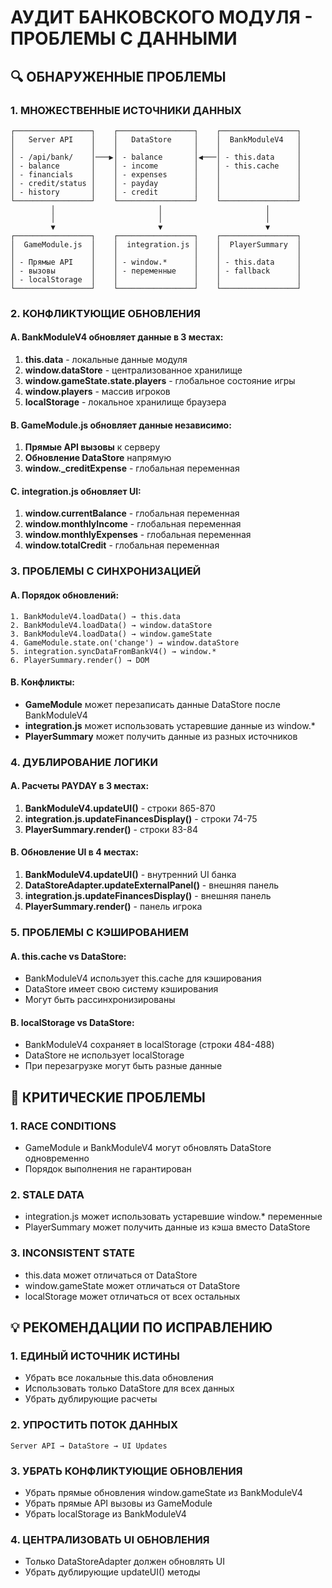 # АУДИТ БАНКОВСКОГО МОДУЛЯ - ПРОБЛЕМЫ С ДАННЫМИ

## 🔍 ОБНАРУЖЕННЫЕ ПРОБЛЕМЫ

### 1. МНОЖЕСТВЕННЫЕ ИСТОЧНИКИ ДАННЫХ
```
┌─────────────────┐    ┌─────────────────┐    ┌─────────────────┐
│   Server API    │    │   DataStore     │    │  BankModuleV4   │
│                 │    │                 │    │                 │
│ - /api/bank/    │───▶│ - balance       │◀───│ - this.data     │
│ - balance       │    │ - income        │    │ - this.cache    │
│ - financials    │    │ - expenses      │    │                 │
│ - credit/status │    │ - payday        │    │                 │
│ - history       │    │ - credit        │    │                 │
└─────────────────┘    └─────────────────┘    └─────────────────┘
         │                       │                       │
         │                       │                       │
         ▼                       ▼                       ▼
┌─────────────────┐    ┌─────────────────┐    ┌─────────────────┐
│  GameModule.js  │    │  integration.js │    │  PlayerSummary  │
│                 │    │                 │    │                 │
│ - Прямые API    │    │ - window.*      │    │ - this.data     │
│ - вызовы        │    │ - переменные    │    │ - fallback      │
│ - localStorage  │    │                 │    │                 │
└─────────────────┘    └─────────────────┘    └─────────────────┘
```

### 2. КОНФЛИКТУЮЩИЕ ОБНОВЛЕНИЯ

#### A. BankModuleV4 обновляет данные в 3 местах:
1. **this.data** - локальные данные модуля
2. **window.dataStore** - централизованное хранилище  
3. **window.gameState.state.players** - глобальное состояние игры
4. **window.players** - массив игроков
5. **localStorage** - локальное хранилище браузера

#### B. GameModule.js обновляет данные независимо:
1. **Прямые API вызовы** к серверу
2. **Обновление DataStore** напрямую
3. **window._creditExpense** - глобальная переменная

#### C. integration.js обновляет UI:
1. **window.currentBalance** - глобальная переменная
2. **window.monthlyIncome** - глобальная переменная  
3. **window.monthlyExpenses** - глобальная переменная
4. **window.totalCredit** - глобальная переменная

### 3. ПРОБЛЕМЫ С СИНХРОНИЗАЦИЕЙ

#### A. Порядок обновлений:
```
1. BankModuleV4.loadData() → this.data
2. BankModuleV4.loadData() → window.dataStore  
3. BankModuleV4.loadData() → window.gameState
4. GameModule.state.on('change') → window.dataStore
5. integration.syncDataFromBankV4() → window.*
6. PlayerSummary.render() → DOM
```

#### B. Конфликты:
- **GameModule** может перезаписать данные DataStore после BankModuleV4
- **integration.js** может использовать устаревшие данные из window.*
- **PlayerSummary** может получить данные из разных источников

### 4. ДУБЛИРОВАНИЕ ЛОГИКИ

#### A. Расчеты PAYDAY в 3 местах:
1. **BankModuleV4.updateUI()** - строки 865-870
2. **integration.js.updateFinancesDisplay()** - строки 74-75  
3. **PlayerSummary.render()** - строки 83-84

#### B. Обновление UI в 4 местах:
1. **BankModuleV4.updateUI()** - внутренний UI банка
2. **DataStoreAdapter.updateExternalPanel()** - внешняя панель
3. **integration.js.updateFinancesDisplay()** - внешняя панель
4. **PlayerSummary.render()** - панель игрока

### 5. ПРОБЛЕМЫ С КЭШИРОВАНИЕМ

#### A. this.cache vs DataStore:
- BankModuleV4 использует this.cache для кэширования
- DataStore имеет свою систему кэширования
- Могут быть рассинхронизированы

#### B. localStorage vs DataStore:
- BankModuleV4 сохраняет в localStorage (строки 484-488)
- DataStore не использует localStorage
- При перезагрузке могут быть разные данные

## 🚨 КРИТИЧЕСКИЕ ПРОБЛЕМЫ

### 1. RACE CONDITIONS
- GameModule и BankModuleV4 могут обновлять DataStore одновременно
- Порядок выполнения не гарантирован

### 2. STALE DATA
- integration.js может использовать устаревшие window.* переменные
- PlayerSummary может получить данные из кэша вместо DataStore

### 3. INCONSISTENT STATE
- this.data может отличаться от DataStore
- window.gameState может отличаться от DataStore
- localStorage может отличаться от всех остальных

## 💡 РЕКОМЕНДАЦИИ ПО ИСПРАВЛЕНИЮ

### 1. ЕДИНЫЙ ИСТОЧНИК ИСТИНЫ
- Убрать все локальные this.data обновления
- Использовать только DataStore для всех данных
- Убрать дублирующие расчеты

### 2. УПРОСТИТЬ ПОТОК ДАННЫХ
```
Server API → DataStore → UI Updates
```

### 3. УБРАТЬ КОНФЛИКТУЮЩИЕ ОБНОВЛЕНИЯ
- Убрать прямые обновления window.gameState из BankModuleV4
- Убрать прямые API вызовы из GameModule
- Убрать localStorage из BankModuleV4

### 4. ЦЕНТРАЛИЗОВАТЬ UI ОБНОВЛЕНИЯ
- Только DataStoreAdapter должен обновлять UI
- Убрать дублирующие updateUI() методы
